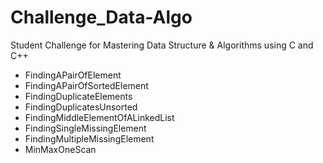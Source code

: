 # Challenge_Data-Algo
Student Challenge for Mastering Data Structure &amp; Algorithms using C and C++

- FindingAPairOfElement
- FindingAPairOfSortedElement
- FindingDuplicateElements
- FindingDuplicatesUnsorted
- FindingMiddleElementOfALinkedList
- FindingSingleMissingElement
- FindingMultipleMissingElement
- MinMaxOneScan

